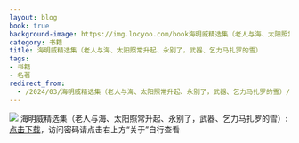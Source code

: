 ```yaml
---
layout: blog
book: true
background-image: https://img.locyoo.com/book海明威精选集（老人与海、太阳照常升起、永别了，武器、乞力马扎罗的雪）.jpg
category: 书籍
title: 海明威精选集（老人与海、太阳照常升起、永别了，武器、乞力马扎罗的雪）
tags:
- 书籍
- 名著
redirect_from:
  - /2024/03/海明威精选集（老人与海、太阳照常升起、永别了，武器、乞力马扎罗的雪）/
---
```

![](https://img.locyoo.com/book海明威精选集（老人与海、太阳照常升起、永别了，武器、乞力马扎罗的雪）.jpg)
海明威精选集（老人与海、太阳照常升起、永别了，武器、乞力马扎罗的雪）: <a name = "ref1" href="https://url18.ctfile.com/f/50983618-1269466093-d34701?p=3619">点击下载</a>，访问密码请点击右上方“关于”自行查看